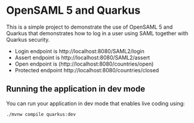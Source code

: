 # OpenSAML 5 and Quarkus

This is a simple project to demonstrate the use of OpenSAML 5 and Quarkus that demonstrates how to
log in a user using SAML together with Quarkus security.

* Login endpoint is http://localhost:8080/SAML2/login
* Assert endpoint is http://localhost:8080/SAML2/assert
* Open endpoint is (http://localhost:8080/countries/open)
* Protected endpoint http://localhost:8080/countries/closed

## Running the application in dev mode

You can run your application in dev mode that enables live coding using:
```shell script
./mvnw compile quarkus:dev
```
